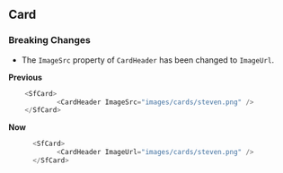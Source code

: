 ##  Card

###    Breaking Changes

- The `ImageSrc` property of `CardHeader` has been changed to `ImageUrl`.

**Previous**

```csharp
    <SfCard>
            <CardHeader ImageSrc="images/cards/steven.png" />                
    </SfCard>
```

**Now**

```csharp
      <SfCard>
            <CardHeader ImageUrl="images/cards/steven.png" />                
      </SfCard>
```


